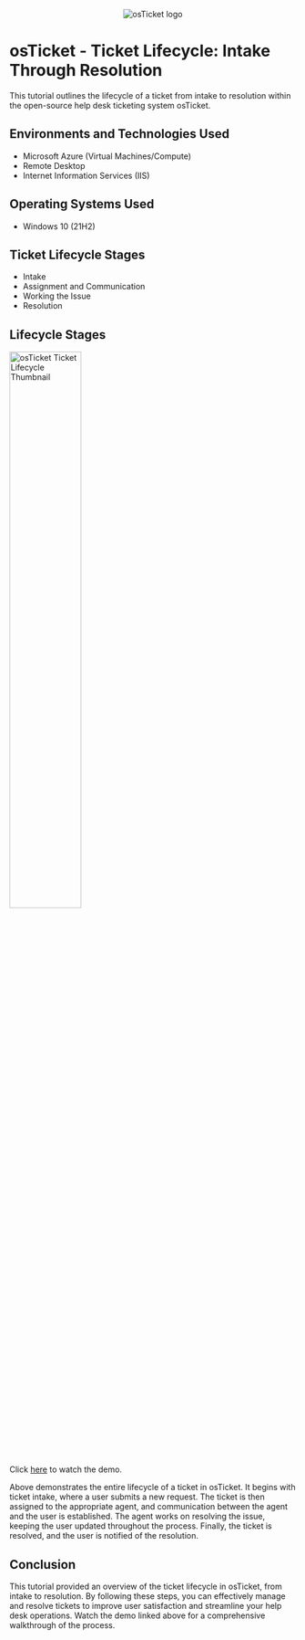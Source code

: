 <p align="center">
  <img src="https://i.imgur.com/Clzj7Xs.png" alt="osTicket logo" />
</p>

# osTicket - Ticket Lifecycle: Intake Through Resolution

This tutorial outlines the lifecycle of a ticket from intake to resolution within the open-source help desk ticketing system osTicket.

## Environments and Technologies Used

- Microsoft Azure (Virtual Machines/Compute)
- Remote Desktop
- Internet Information Services (IIS)

## Operating Systems Used

- Windows 10 (21H2)

## Ticket Lifecycle Stages

- Intake
- Assignment and Communication
- Working the Issue
- Resolution

## Lifecycle Stages

<img src="https://img.youtube.com/vi/ZzRK-kXHwWk/0.jpg" alt="osTicket Ticket Lifecycle Thumbnail" width="50%" />
<br />
Click <a href="https://www.youtube.com/watch?v=ZzRK-kXHwWk" target="_blank">here</a> to watch the demo.

Above demonstrates the entire lifecycle of a ticket in osTicket. It begins with ticket intake, where a user submits a new request. The ticket is then assigned to the appropriate agent, and communication between the agent and the user is established. The agent works on resolving the issue, keeping the user updated throughout the process. Finally, the ticket is resolved, and the user is notified of the resolution.

## Conclusion

This tutorial provided an overview of the ticket lifecycle in osTicket, from intake to resolution. By following these steps, you can effectively manage and resolve tickets to improve user satisfaction and streamline your help desk operations. Watch the demo linked above for a comprehensive walkthrough of the process.
